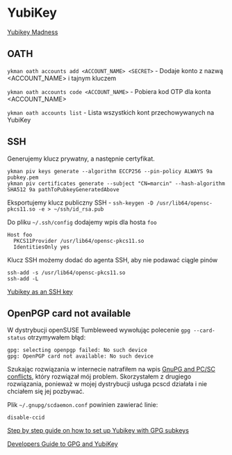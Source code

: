 # YubiKey

[Yubikey Madness](https://felixhammerl.com/2022/08/29/yubikey-madness.html)

## OATH

`ykman oath accounts add <ACCOUNT_NAME> <SECRET>` - Dodaje konto z nazwą <ACCOUNT_NAME> i tajnym kluczem <SECRET>

`ykman oath accounts code <ACCOUNT_NAME>` - Pobiera kod OTP dla konta <ACCOUNT_NAME>

`ykman oath accounts list` - Lista wszystkich kont przechowywanych na YubiKey

## SSH

Generujemy klucz prywatny, a następnie certyfikat.

```
ykman piv keys generate --algorithm ECCP256 --pin-policy ALWAYS 9a pubkey.pem
ykman piv certificates generate --subject "CN=marcin" --hash-algorithm SHA512 9a pathToPubkeyGeneratedAbove
```

Eksportujemy klucz publiczny SSH - `ssh-keygen -D /usr/lib64/opensc-pkcs11.so -e > ~/ssh/id_rsa.pub`

Do pliku `~/.ssh/config` dodajemy wpis dla hosta `foo`

```
Host foo
  PKCS11Provider /usr/lib64/opensc-pkcs11.so
  IdentitiesOnly yes
```

Klucz SSH możemy dodać do agenta SSH, aby nie podawać ciągle pinów
```
ssh-add -s /usr/lib64/opensc-pkcs11.so
ssh-add -L
```

[Yubikey as an SSH key](https://gist.github.com/jamesog/ad6613195f180c909724c7edbfda762e)

## OpenPGP card not available

W dystrybucji openSUSE Tumbleweed wywołując polecenie `gpg --card-status` otrzymywałem błąd:
```
gpg: selecting openpgp failed: No such device
gpg: OpenPGP card not available: No such device
```

Szukając rozwiązania w internecie natrafiłem na wpis [GnuPG and PC/SC conflicts](https://ludovicrousseau.blogspot.com/2019/06/gnupg-and-pcsc-conflicts.html), który rozwiązał mój problem. Skorzystałem z drugiego rozwiązania, ponieważ w mojej dystrybucji usługa pcscd działała i nie chciałem się jej pozbywać.

Plik `~/.gnupg/scdaemon.conf` powinien zawierać linie:
```
disable-ccid
```

[Step by step guide on how to set up Yubikey with GPG subkeys](https://www.barrage.net/blog/technology/yubikey-and-gpg)

[Developers Guide to GPG and YubiKey](https://developer.okta.com/blog/2021/07/07/developers-guide-to-gpg)
